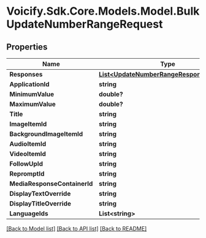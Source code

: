 # Voicify.Sdk.Core.Models.Model.BulkUpdateNumberRangeRequest
## Properties

Name | Type | Description | Notes
------------ | ------------- | ------------- | -------------
**Responses** | [**List&lt;UpdateNumberRangeResponseRequest&gt;**](UpdateNumberRangeResponseRequest.md) |  | 
**ApplicationId** | **string** |  | 
**MinimumValue** | **double?** |  | [optional] 
**MaximumValue** | **double?** |  | [optional] 
**Title** | **string** |  | 
**ImageItemId** | **string** |  | [optional] 
**BackgroundImageItemId** | **string** |  | [optional] 
**AudioItemId** | **string** |  | [optional] 
**VideoItemId** | **string** |  | [optional] 
**FollowUpId** | **string** |  | [optional] 
**RepromptId** | **string** |  | [optional] 
**MediaResponseContainerId** | **string** |  | [optional] 
**DisplayTextOverride** | **string** |  | [optional] 
**DisplayTitleOverride** | **string** |  | [optional] 
**LanguageIds** | **List&lt;string&gt;** |  | [optional] 

[[Back to Model list]](../README.md#documentation-for-models) [[Back to API list]](../README.md#documentation-for-api-endpoints) [[Back to README]](../README.md)

